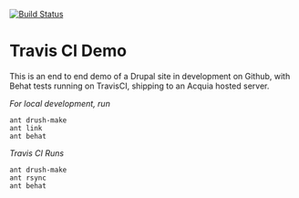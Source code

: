 [![Build Status](https://travis-ci.org/CashWilliams/traviscidemo.svg?branch=master)](https://travis-ci.org/CashWilliams/traviscidemo)

# Travis CI Demo

This is an end to end demo of a Drupal site in development on Github, with Behat tests running on TravisCI, shipping to an Acquia hosted server.

*For local development, run*

    ant drush-make
    ant link
    ant behat

*Travis CI Runs*

    ant drush-make
    ant rsync
    ant behat

